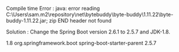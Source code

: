 Compile time Error :
java: error reading C:\Users\sam\.m2\repository\net\bytebuddy\byte-buddy\1.11.22\byte-buddy-1.11.22.jar; zip END header not found

Solution :
Change the Spring Boot version 2.6.1 to 2.5.7 and JDK-1.8.

<properties>
		<java.version>1.8</java.version>
</properties>

<parent>
		<groupId>org.springframework.boot</groupId>
		<artifactId>spring-boot-starter-parent</artifactId>
		<version>2.5.7</version>
</parent>
